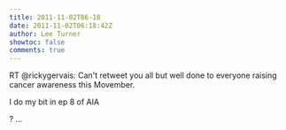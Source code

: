 ```yaml
---
title: 2011-11-02T06-18
date: 2011-11-02T06:18:42Z
author: Lee Turner
showtoc: false
comments: true
---
```


RT @rickygervais: Can't retweet you all
but well done to everyone raising cancer awareness this Movember.

I do my bit in ep 8 of AIA

? ...

